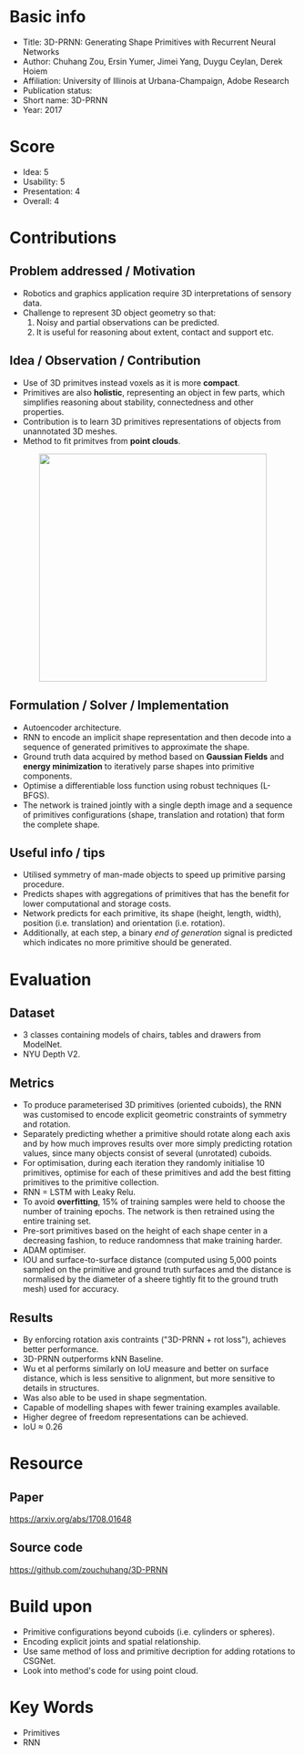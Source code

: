 # Basic info
- Title: 3D-PRNN: Generating Shape Primitives with Recurrent Neural Networks
- Author: Chuhang Zou, Ersin Yumer, Jimei Yang, Duygu Ceylan, Derek Hoiem
- Affiliation: University of Illinois at Urbana-Champaign, Adobe Research
- Publication status: 
- Short name: 3D-PRNN
- Year: 2017

# Score
- Idea: 5
- Usability: 5
- Presentation: 4
- Overall: 4

# Contributions
## Problem addressed / Motivation
- Robotics and graphics application require 3D interpretations of sensory data.
- Challenge to represent 3D object geometry so that:
	1. Noisy and partial observations can be predicted.
	2. It is useful for reasoning about extent, contact and support etc.
	
## Idea / Observation / Contribution
- Use of 3D primitves instead voxels as it is more **compact**.
- Primitives are also **holistic**, representing an object in few parts, which simplifies reasoning about stability, connectedness and other properties.
- Contribution is to learn 3D primitives representations of objects from unannotated 3D meshes.
- Method to fit primitves from **point clouds**.

<p align="center">
	<img src='https://github.com/zouchuhang/3D-PRNN/raw/master/figs/teasor.jpg' width=400>
</p>

## Formulation / Solver / Implementation
- Autoencoder architecture.
- RNN to encode an implicit shape representation and then decode into a sequence of generated primitives to approximate the shape.
- Ground truth data acquired by method based on **Gaussian Fields** and **energy minimization** to iteratively parse shapes into primitive components.
- Optimise a differentiable loss function using robust techniques (L-BFGS).
- The network is trained jointly with a single depth image and a sequence of primitives configurations (shape, translation and rotation) that form the complete shape.

## Useful info / tips
- Utilised symmetry of man-made objects to speed up primitive parsing procedure.
- Predicts shapes with aggregations of primitives that has the benefit for lower computational and storage costs.
- Network predicts for each primitive, its shape (height, length, width), position (i.e. translation) and orientation (i.e. rotation).
- Additionally, at each step, a binary *end of generation* signal is predicted which indicates no more primitive should be generated.

# Evaluation
## Dataset
- 3 classes containing models of chairs, tables and drawers from ModelNet.
- NYU Depth V2.

## Metrics
- To produce parameterised 3D primitives (oriented cuboids), the RNN was customised to encode explicit geometric constraints of symmetry and rotation. 
- Separately predicting whether a primitive should rotate along each axis and by how much improves results over more simply predicting rotation values, since many objects consist of several (unrotated) cuboids.
- For optimisation, during each iteration they randomly initialise 10 primitives, optimise for each of these primitives and add the best fitting primitives to the primitive collection.
- RNN = LSTM with Leaky Relu.
- To avoid **overfitting**, 15% of training samples were held to choose the number of training epochs. The network is then retrained using the entire training set.
- Pre-sort primitives based on the height of each shape center in a decreasing fashion, to reduce randomness that make training harder.
- ADAM optimiser.
- IOU and surface-to-surface distance (computed using 5,000 points sampled on the primitive and ground truth surfaces amd the distance is normalised by the diameter of a sheere tightly fit to the ground truth mesh) used for accuracy.

## Results
- By enforcing rotation axis contraints ("3D-PRNN + rot loss"), achieves better performance.
- 3D-PRNN outperforms kNN Baseline.
- Wu et al performs similarly on IoU measure and better on surface distance, which is less sensitive to alignment, but more sensitive to details in structures.
- Was also able to be used in shape segmentation.
- Capable of modelling shapes with fewer training examples available.
- Higher degree of freedom representations can be achieved.
- IoU ≈ 0.26

# Resource
## Paper
https://arxiv.org/abs/1708.01648

## Source code
https://github.com/zouchuhang/3D-PRNN

# Build upon
- Primitive configurations beyond cuboids (i.e. cylinders or spheres).
- Encoding explicit joints and spatial relationship.
- Use same method of loss and primitive decription for adding rotations to CSGNet.
- Look into method's code for using point cloud.

# Key Words
- Primitives
- RNN
